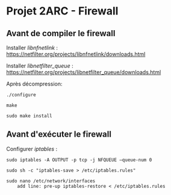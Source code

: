 # Projet 2ARC - Firewall

## Avant de compiler le firewall

Installer *libnfnetlink* :
https://netfilter.org/projects/libnfnetlink/downloads.html

Installer *libnetfilter_queue* :
https://netfilter.org/projects/libnetfilter_queue/downloads.html

Après décompression:
```
./configure

make

sudo make install
```

## Avant d'exécuter le firewall

Configurer *iptables* :
```
sudo iptables -A OUTPUT -p tcp -j NFQUEUE –queue-num 0

sudo sh -c "iptables-save > /etc/iptables.rules"

sudo nano /etc/network/interfaces
	add line: pre-up iptables-restore < /etc/iptables.rules
```
